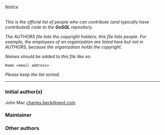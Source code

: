 ###### Notice

*This is the official list of people who can contribute (and typically have
contributed) code to the **GoSQL** repository.*

*The AUTHORS file lists the copyright holders; this file lists people. For
example, the employees of an organization are listed here but not in AUTHORS,
because the organization holds the copyright.*

*Names should be added to this file like so:*

	Name <email address>

*Please keep the list sorted.*

* * *

### Initial author(s)

John Mac <charles.beck@sent.com>

### Maintainer



### Other authors


